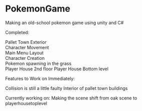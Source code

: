 # PokemonGame
Making an old-school pokemon game using unity and C#


Completed:                                          

Pallet Town Exterior                                 
Character Movement                                   
Main Menu Layout                                      
Character Creation                                    
Pokemon spawning in the grass   
Player House 2nd floor
Player House Bottom level

 Features to Work on Immediately:
 
 Collision is still a little faulty
 Interior of pallet town buildings

Currently working on:
Making the scene shift from oak scene to playerhousetoplevel
